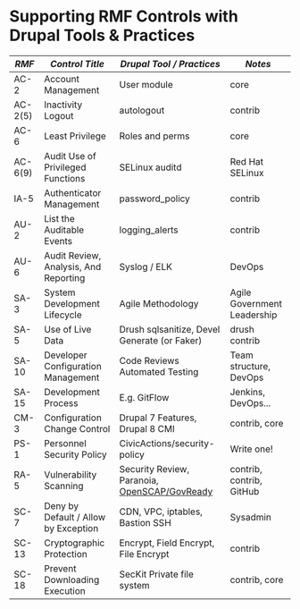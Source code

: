 # Supporting RMF Controls with Drupal Tools & Practices

| *RMF*   | *Control Title*                       | *Drupal Tool / Practices*                                                                | *Notes*                     |
| ------- | ------------------------------------- | ---------------------------------------------------------------------------------------- | --------------------------- |
| AC-2    | Account Management                    | User module                                                                              | core                        |
| AC-2(5) | Inactivity Logout                     | autologout                                                                               | contrib                     |
| AC-6    | Least Privilege                       | Roles and perms                                                                          | core                        |
| AC-6(9) | Audit Use of Privileged Functions     | SELinux auditd                                                                           | Red Hat SELinux             |
| IA-5    | Authenticator Management              | password_policy                                                                          | contrib                     |
| AU-2    | List the Auditable Events             | logging_alerts                                                                           | contrib                     |
| AU-6    | Audit Review, Analysis, And Reporting | Syslog / ELK                                                                             | DevOps                      |
| SA-3    | System Development Lifecycle          | Agile Methodology                                                                        | Agile Government Leadership |
| SA-5    | Use of Live Data                      | Drush sqlsanitize, Devel Generate (or Faker)                                             | drush contrib               |
| SA-10   | Developer Configuration Management    | Code Reviews Automated Testing                                                           | Team structure, DevOps      |
| SA-15   | Development Process                   | E.g. GitFlow                                                                             | Jenkins, DevOps...          |
| CM-3    | Configuration Change Control          | Drupal 7 Features, Drupal 8 CMI                                                          | contrib, core               |
| PS-1    | Personnel Security Policy             | CivicActions/security-policy                                                             | Write one!                  |
| RA-5    | Vulnerability Scanning                | Security Review, Paranoia, [OpenSCAP/GovReady](https://galaxy.ansible.com/CivicActions/) | contrib, contrib, GitHub    |
| SC-7    | Deny by Default / Allow by Exception  | CDN, VPC, iptables, Bastion SSH                                                          | Sysadmin                    |
| SC-13   | Cryptographic Protection              | Encrypt, Field Encrypt, File Encrypt                                                     | contrib                     |
| SC-18   | Prevent Downloading Execution         | SecKit Private file system                                                               | contrib, core               |
